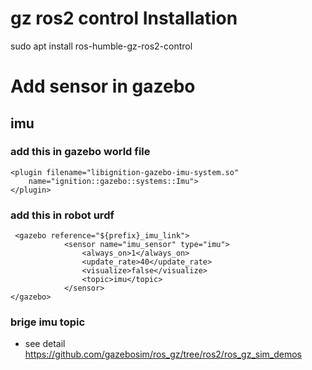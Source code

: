 # gz ros2 control Installation
sudo apt install ros-humble-gz-ros2-control

# Add sensor in gazebo

## imu

### add this in gazebo world file
```
<plugin filename="libignition-gazebo-imu-system.so"
    name="ignition::gazebo::systems::Imu">
</plugin>
```

### add this in robot urdf
```
 <gazebo reference="${prefix}_imu_link">
			<sensor name="imu_sensor" type="imu">
				<always_on>1</always_on>
				<update_rate>40</update_rate>
				<visualize>false</visualize>
				<topic>imu</topic>
			</sensor>
</gazebo>
```

### brige imu topic
- see detail <https://github.com/gazebosim/ros_gz/tree/ros2/ros_gz_sim_demos>